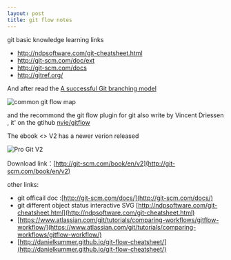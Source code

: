 ```yaml
---
layout: post
title: git flow notes
---
```


git basic knowledge learning links 
- <http://ndpsoftware.com/git-cheatsheet.html>
- <http://git-scm.com/doc/ext>
- <http://git-scm.com/docs>
- <http://gitref.org/>

And after read the [A successful Git branching model](http://nvie.com/posts/a-successful-git-branching-model/)

![common git flow map](http://nvie.com/img/git-model@2x.png)

and the recommond the  git flow plugin for git also write by Vincent Driessen  , it' on the gtihub [nvie/gitflow](https://github.com/nvie/gitflow)

The ebook <<Pro Git>> V2  has a newer verion released 

![Pro Git V2](http://git-scm.com/images/progit2.png)

Download link：[http://git-scm.com/book/en/v2](http://git-scm.com/book/en/v2)

other links:

- git officail doc :[http://git-scm.com/docs/](http://git-scm.com/docs/)
- git different object status interactive SVG [http://ndpsoftware.com/git-cheatsheet.html](http://ndpsoftware.com/git-cheatsheet.html)
- [https://www.atlassian.com/git/tutorials/comparing-workflows/gitflow-workflow/](https://www.atlassian.com/git/tutorials/comparing-workflows/gitflow-workflow/)
- [http://danielkummer.github.io/git-flow-cheatsheet/](http://danielkummer.github.io/git-flow-cheatsheet/)
